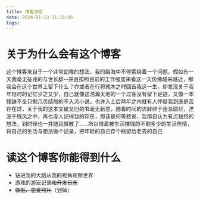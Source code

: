 ```yaml
---
title: 博客说明
date: 2024-01-13 11:16:16
tags:
---
```


# 关于为什么会有这个博客

这个博客来自于一个非常幼稚的想法，我的脑海中不停萦绕着一个问题，假如有一天我毫无征兆的与世长辞--并且按照目前的工作强度来看这一天仿佛越来越近，那我会在这个世界上留下什么？亦或者在行将就木之时回首我这一生，却发现关于我年轻时的记忆少之又少，自己就像这浩瀚天地的一个过客没有留下足迹，又像一本残缺不全只剩几页结局的不入流小说。也许入土后两年之内就有人怀疑我到底是否存在过，关于我的这本又破又旧的书毫无新意，随着时间的流转终于逐渐腐烂，湮没于残风之中，再也没人记得我的存在，那该是何等悲哀，我那自认为有点独特的想法，到时候也一并随风飘散了……所以借着被生活摧残的不剩多少的生活热情，将自己的生活与想法做个记录，把年轻的自己存个档留给老去的自己

# 读这个博客你能得到什么

- 钻进我的大脑从我的视角观察世界
- 游戏的游玩记录~~和开发日志~~
- ~~做饭、恋爱照片~~（划掉）
